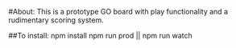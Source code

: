 #About:
This is a prototype GO board with play functionality and a rudimentary scoring system.

##To install:
npm install
npm run prod || npm run watch